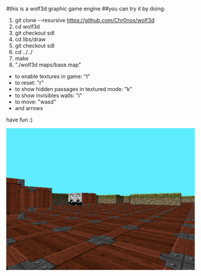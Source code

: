 #this is a wolf3d graphic game engine
##you can try it by doing:


1. git clone --resursive https://github.com/Chr0nos/wolf3d
2. cd wolf3d
3. git checkout sdl
4. cd libs/draw
5. git checkout sdl
6. cd ../../
7. make
8. "./wolf3d maps/base.map"


* to enable textures in game: "t"
* to reset: "r"
* to show hidden passages in textured mode: "k"
* to show invisibles walls: "i"
* to move: "wasd"
* and arrows

have fun :)

![ingame](/jpg/screenshoot.png)

